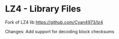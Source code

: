 LZ4 - Library Files
================================

Fork of LZ4 lib https://github.com/Cyan4973/lz4

Changes:
Add support for decoding block checksums 
